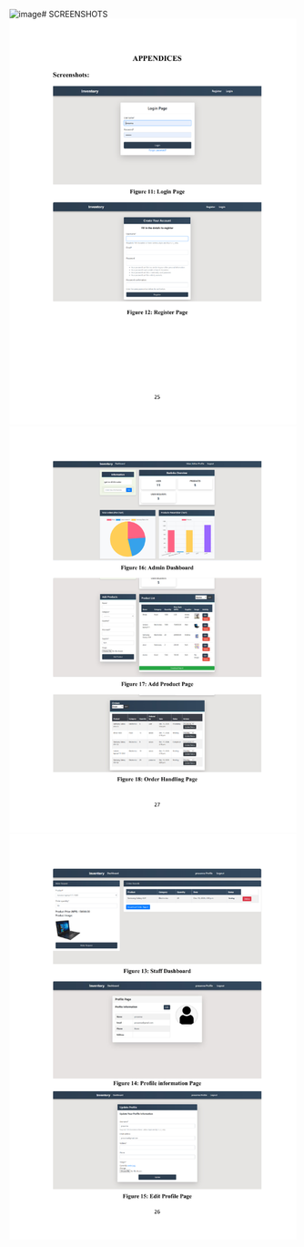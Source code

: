 ![image](https://github.com/user-attachments/assets/2e4f372c-eefa-4f04-a1c2-cde6567844d0)# SCREENSHOTS
![image alt](https://github.com/Ishan2059/Inventory-management-simple/blob/main/4ee7fd98-6020-48e2-9303-91195664f531-24.jpg?raw=true)
![image alt](https://github.com/Ishan2059/Inventory-management-simple/blob/main/4ee7fd98-6020-48e2-9303-91195664f531-26.jpg?raw=true)
![image alt](https://github.com/Ishan2059/Inventory-management-simple/blob/main/4ee7fd98-6020-48e2-9303-91195664f531-25.jpg?raw=true)
